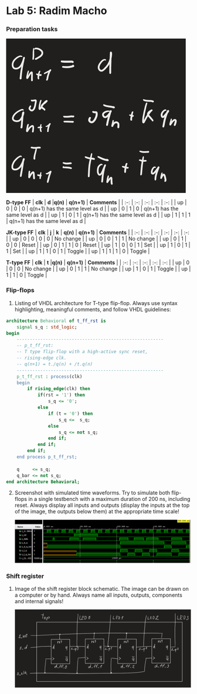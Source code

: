 # Lab 5: Radim Macho

### Preparation tasks

![your figure](equations.png)

**D-type FF**
| **clk** | **d** |**q(n)** | **q(n+1)** | **Comments** |
| :-: | :-: | :-: | :-: | :-: |
| up | 0 | 0 | 0 | q(n+1) has the same level as d |
| up | 0 | 1 | 0 | q(n+1) has the same level as d |
| up | 1 | 0 | 1 | q(n+1) has the same level as d |
| up | 1 | 1 | 1 | q(n+1) has the same level as d |

**JK-type FF**
| **clk** | **j** | **k** | **q(n)** | **q(n+1)** | **Comments** |
| :-: | :-: | :-: | :-: | :-: | :-: |
| up | 0 | 0 | 0 | 0 | No change |
| up | 0 | 0 | 1 | 1 | No change |
| up | 0 | 1 | 0 | 0 | Reset |
| up | 0 | 1 | 1 | 0 | Reset |
| up | 1 | 0 | 0 | 1 | Set |
| up | 1 | 0 | 1 | 1 | Set |
| up | 1 | 1 | 0 | 1 | Toggle |
| up | 1 | 1 | 1 | 0 | Toggle |

**T-type FF**
| **clk** | **t** |**q(n)** | **q(n+1)** | **Comments** |
| :-: | :-: | :-: | :-: | :-: |
| up | 0 | 0 | 0 | No change |
| up | 0 | 1 | 1 | No change |
| up | 1 | 0 | 1 | Toggle |
| up | 1 | 1 | 0 | Toggle |

### Flip-flops

1. Listing of VHDL architecture for T-type flip-flop. Always use syntax highlighting, meaningful comments, and follow VHDL guidelines:

```vhdl
architecture Behavioral of t_ff_rst is
    signal s_q : std_logic;
begin
    --------------------------------------------------------
    -- p_t_ff_rst:
    -- T type flip-flop with a high-active sync reset,
    -- rising-edge clk.
    -- q(n+1) = t./q(n) + /t.q(n)
    --------------------------------------------------------
    p_t_ff_rst : process(clk)
    begin
        if rising_edge(clk) then
            if(rst = '1') then
                s_q <= '0';
            else
                if (t = '0') then
                    s_q <=  s_q;
                else
                    s_q <= not s_q;
                end if;
            end if;    
        end if;
    end process p_t_ff_rst;

    q     <= s_q;
    q_bar <= not s_q;
end architecture Behavioral;
```

2. Screenshot with simulated time waveforms. Try to simulate both flip-flops in a single testbench with a maximum duration of 200 ns, including reset. Always display all inputs and outputs (display the inputs at the top of the image, the outputs below them) at the appropriate time scale!

   ![your figure](waveforms.PNG)

### Shift register

1. Image of the shift register block schematic. The image can be drawn on a computer or by hand. Always name all inputs, outputs, components and internal signals!

   ![your figure](SR.png)
